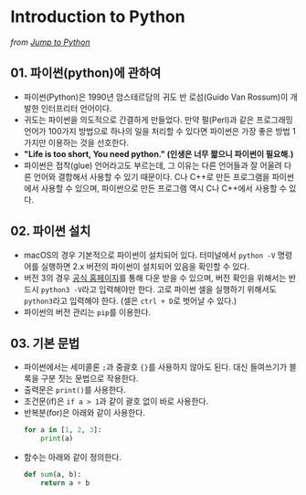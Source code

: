 # Introduction to Python
_from [Jump to Python](https://wikidocs.net/book/1)_

## 01. 파이썬(python)에 관하여
- 파이썬(Python)은 1990년 암스테르담의 귀도 반 로섬(Guido Van Rossum)이 개발한 인터프리터 언어이다. 
- 귀도는 파이썬을 의도적으로 간결하게 만들었다. 만약 펄(Perl)과 같은 프로그래밍 언어가 100가지 방법으로 하나의 일을 처리할 수 있다면 파이썬은 가장 좋은 방법 1가지만 이용하는 것을 선호한다. 
- __"Life is too short, You need python." (인생은 너무 짧으니 파이썬이 필요해.)__
- 파이썬은 접착(glue) 언어라고도 부르는데, 그 이유는 다른 언어들과 잘 어울려 다른 언어와 결합해서 사용할 수 있기 때문이다. C나 C++로 만든 프로그램을 파이썬에서 사용할 수 있으며, 파이썬으로 만든 프로그램 역시 C나 C++에서 사용할 수 있다.

## 02. 파이썬 설치
- macOS의 경우 기본적으로 파이썬이 설치되어 있다. 터미널에서 `python -V` 명령어를 실행하면 2.x 버전의 파이썬이 설치되어 있음을 확인할 수 있다.
- 버전 3의 경우 [공식 홈페이지](https://www.python.org/)를 통해 다운 받을 수 있으며, 버전 확인을 위해서는 반드시 `python3 -V`라고 입력해야만 한다. 고로 파이썬 셀을 실행하기 위해서도 `python3`라고 입력해야 한다. (셀은 `ctrl + D`로 벗어날 수 있다.)
- 파이썬의 버전 관리는 `pip`를 이용한다.

## 03. 기본 문법
- 파이썬에서는 세미콜론 `;`과 중괄호 `{}`를 사용하지 않아도 된다. 대신 들여쓰기가 블록을 구분 짓는 문법으로 작용한다.
- 출력문은 `print()`를 사용한다.
- 조건문(if)은 `if a > 1`과 같이 괄호 없이 바로 사용한다.
- 반복분(for)은 아래와 같이 사용한다.
  ```python
  for a in [1, 2, 3]:
      print(a)
  ```
- 함수는 아래와 같이 정의한다.
  ```python
  def sum(a, b):
      return a + b
  ```